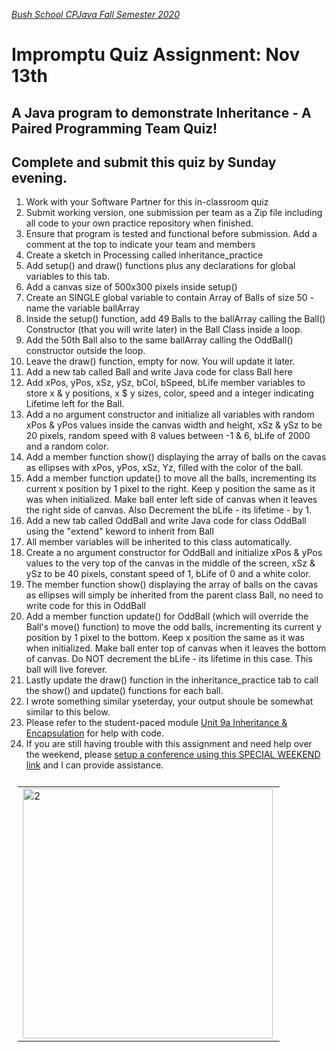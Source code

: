 [_Bush School CPJava Fall Semester 2020_](https://chandrunarayan.github.io/cpjava/)


# Impromptu Quiz Assignment: Nov 13th

## A Java program to demonstrate Inheritance - A Paired Programming Team Quiz!
## Complete and submit this quiz by Sunday evening.

1. Work with your Software Partner for this in-classroom quiz
1. Submit working version, one submission per team as a Zip file including all code to your own practice repository when finished.
1. Ensure that program is tested and functional before submission.  Add a comment at the top to indicate your team and members
1. Create a sketch in Processing called inheritance_practice
1. Add setup() and draw() functions plus any declarations for global variables to this tab.
1. Add a canvas size of 500x300 pixels inside setup()
1. Create an SINGLE global variable to contain Array of Balls of size 50 - name the variable ballArray
1. Inside the setup() function, add 49 Balls to the ballArray calling the Ball() Constructor (that you will write later) in the Ball Class inside a loop.
1. Add the 50th Ball also to the same ballArray calling the OddBall() constructor outside the loop.
1. Leave the draw() function, empty for now. You will update it later.
1. Add a new tab called Ball and write Java code for class Ball here
1. Add xPos, yPos, xSz, ySz, bCol, bSpeed, bLife member variables to store x & y positions, x $ y sizes, color, speed and a integer indicating Lifetime left for the Ball.
1. Add a no argument constructor and initialize all variables with random xPos & yPos values inside the canvas width and height, xSz & ySz to be 20 pixels, random speed with 8 values between -1 & 6, bLife of 2000 and a random color.
1. Add a member function show() displaying the array of balls on the cavas as ellipses with xPos, yPos, xSz, Yz, filled with the color of the ball.
1. Add a member function update() to move all the balls, incrementing its current x position by 1 pixel to the right. Keep y position the same as it was when initialized. Make ball enter left side of canvas when it leaves the right side of canvas. Also Decrement the bLife - its lifetime - by 1.
1. Add a new tab called OddBall and write Java code for class OddBall using the "extend" keword to inherit from Ball
1. All member variables will be inherited to this class automatically.
1. Create a no argument constructor for OddBall and initialize xPos & yPos values to the very top of the canvas in the middle of the screen, xSz & ySz to be 40 pixels, constant speed of 1, bLife of 0 and a white color.
1. The member function show() displaying the array of balls on the cavas as ellipses will simply be inherited from the parent class Ball, no need to write code for this in OddBall
1. Add a member function update() for OddBall (which will override the Ball's move() function) to move the odd balls, incrementing its current y position by 1 pixel to the bottom. Keep x position the same as it was when initialized. Make ball enter top of canvas when it leaves the bottom of canvas. Do NOT decrement the bLife - its lifetime in this case.  This ball will live forever.
1. Lastly update the draw() function in the inheritance_practice tab to call the show() and update() functions for each ball.
1. I wrote something similar yseterday, your output shoule be somewhat similar to this below.
1. Please refer to the student-paced module [Unit 9a Inheritance & Encapsulation](https://docs.google.com/presentation/d/1APHiU8WDTsL6ll2f2R2uBWW79uEhsPXPJZxobfls5lM/edit#slide=id.p1) for help with code.
1. If you are still having trouble with this assignment and need help over the weekend, please [setup a conference using this SPECIAL WEEKEND link](https://calendly.com/chandru-narayan/wkend-evenings) and I can provide assistance.


<table style="padding:10px">
<tr>
    
 
  <td>
    <img src="./giftable/balls.gif" align="left" alt="2" width = 400px>
  </td>

<table style="padding:10px">

</tr>
</table>

